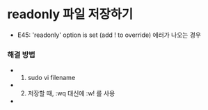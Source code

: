 # readonly 파일 저장하기
- E45: 'readonly' option is set (add ! to override) 에러가 나오는 경우

### 해결 방법
- 1) sudo vi filename 
- 2) 저장할 때, :wq 대신에 :w! 를 사용

-
